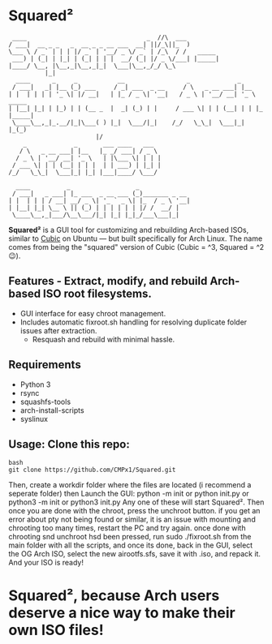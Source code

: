 # Squared²
```
 ____                                 _  //\  ___         
/ ___|  __ _ _   _  __ _ _ __ ___  __| ||/_\||_  )        
\___ \ / _` | | | |/ _` | '__/ _ \/ _` | /_\  / /   _____ 
 ___) | (_| | |_| | (_| | | |  __/ (_| |/ _ \/___| |_____|
|____/ \__, |\__,_|\__,_|_|  \___|\__,_/_/ \_\            
          |_|                                             
  ____      _     _           __                 _             _               
 / ___|   _| |__ (_) ___     / _| ___  _ __     / \   _ __ ___| |__            
| |  | | | | '_ \| |/ __|   | |_ / _ \| '__|   / _ \ | '__/ __| '_ \     _____ 
| |__| |_| | |_) | | (__ _  |  _| (_) | |     / ___ \| | | (__| | | |_  |_____|
 \____\__,_|_.__/|_|\___( ) |_|  \___/|_|    /_/   \_\_|  \___|_| |_(_)        
                        |/                                                     
    _             _       ___ ____   ___  
   / \   _ __ ___| |__   |_ _/ ___| / _ \ 
  / _ \ | '__/ __| '_ \   | |\___ \| | | |
 / ___ \| | | (__| | | |  | | ___) | |_| |
/_/   \_\_|  \___|_| |_| |___|____/ \___/ 
                                          
  ____          _                  _              
 / ___|   _ ___| |_ ___  _ __ ___ (_)_______ _ __ 
| |  | | | / __| __/ _ \| '_ ` _ \| |_  / _ \ '__|
| |__| |_| \__ \ || (_) | | | | | | |/ /  __/ |   
 \____\__,_|___/\__\___/|_| |_| |_|_/___\___|_|
```
**Squared²** is a GUI tool for customizing and rebuilding Arch-based ISOs, similar to [Cubic](https://launchpad.net/cubic) on Ubuntu — but built specifically for Arch Linux. The name comes from being the "squared" version of Cubic (Cubic = ^3, Squared = ^2 😉).
## Features - Extract, modify, and rebuild Arch-based ISO root filesystems.
- GUI interface for easy chroot management.
- Includes automatic fixroot.sh handling for resolving duplicate folder issues after extraction.
  - Resquash and rebuild with minimal hassle.
## Requirements 
- Python 3
- rsync
- squashfs-tools
- arch-install-scripts
- syslinux
## Usage: Clone this repo:
```
bash
git clone https://github.com/CMPx1/Squared.git
```
Then, create a workdir folder where the files are located (i recommend a seperate folder)
then
Launch the GUI:
python -m init
or python init.py
or python3 -m init
or python3 init.py
Any one of these will start Squared².
Then once you are done with the chroot, press the unchroot button. if you get an error about pty not being found or similar, it is an issue with mounting and chrooting too many times, restart the PC and try again. once done with chrooting snd unchroot hsd been pressed, run sudo ./fixroot.sh from the main folder with all the scripts, and once its done, back in the GUI, select the OG Arch ISO, select the new airootfs.sfs, save it with <name>.iso, and repack it. And your ISO is ready!
# Squared², because Arch users deserve a nice way to make their own ISO files!





